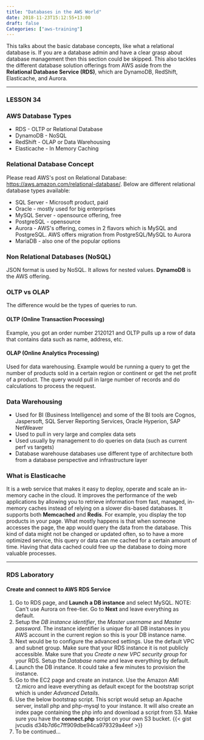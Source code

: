 ```yaml
---
title: "Databases in the AWS World"
date: 2018-11-23T15:12:55+13:00
draft: false
Categories: ["aws-training"]
---
```

This talks about the basic database concepts, like what a relational database is. If you are a database admin and have a clear grasp about database management then this section could be skipped. This also tackles the different database solution offerings from AWS aside from the **Relational Database Service (RDS)**, which are DynamoDB, RedShift, Elasticache, and Aurora.
<!--more-->

<hr>

### LESSON 34

### AWS Database Types

* RDS - OLTP or Relational Database
* DynamoDB - NoSQL
* RedShift - OLAP or Data Warehousing
* Elasticache - In Memory Caching

### Relational Database Concept

Please read AWS's post on Relational Database: https://aws.amazon.com/relational-database/. Below are different relational database types available:

  - SQL Server - Microsoft product, paid
  - Oracle - mostly used for big enterprises
  - MySQL Server - opensource offering, free
  - PostgreSQL - opensource
  - Aurora - AWS's offering, comes in 2 flavors which is MySQL and PostgreSQL. AWS offers migration from PostgreSQL/MySQL to Aurora
  - MariaDB - also one of the popular options

### Non Relational Databases (NoSQL)

JSON format is used by NoSQL. It allows for nested values. **DynamoDB** is the AWS offering.

### OLTP vs OLAP

The difference would be the types of queries to run.

#### OLTP (Online Transaction Processing)
Example, you got an order number 2120121 and OLTP pulls up a row of data that contains data such as name, address, etc.

#### OLAP (Online Analytics Processing)
Used for data warehousing. Example would be running a query to get the number of products sold in a certain region or continent or get the net profit of a product. The query would pull in large number of records and do calculations to process the request.

### Data Warehousing

* Used for BI (Business Intelligence) and some of the BI tools are Cognos, Jaspersoft, SQL Server Reporting Services, Oracle Hyperion, SAP NetWeaver
* Used to pull in very large  and complex data sets
* Used usually by management to do queries on data (such as current perf vs targets)
* Database warehouse databases use different type of architecture both from a database perspective and infrastructure layer

### What is Elasticache

It is a web service that makes it easy to deploy, operate and scale an in-memory cache in the cloud. It improves the performance of the web applications by allowing you to retrieve information from fast, managed, in-memory caches instead of relying on a slower dis-based databases. It supports both **Memcached** and **Redis**. For example, you display the top products in your page. What mostly happens is that when someone accesses the page, the app would query the data from the database. This kind of data might not be changed or updated often, so to have a more optimized service, this query or data can me cached for a certain amount of time. Having that data cached could free up the database to doing more valuable processes.

<hr>

### RDS Laboratory

#### Create and connect to AWS RDS Service
1. Go to RDS page, and **Launch a DB instance** and select MySQL. NOTE: Can't use Aurora on free-tier. Go to **Next** and leave everything as default.
2. Setup the _DB instance identifier_, the _Master username_ and _Master password_. The instance identifier is unique for all DB instances in you AWS account in the current region so this is your DB instance name.
3. Next would be to configure the advanced settings. Use the default VPC and subnet group. Make sure that your RDS instance it is not publicly accessible. Make sure that you _Create a new VPC security group_ for your RDS. Setup the _Database name_ and leave everything by default.
4. Launch the DB instance. It could take a few minutes to provision the instance.
5. Go to the EC2 page and create an instance. Use the Amazon AMI t2.micro and leave everything as default except for the bootstrap script which is under _Advanced Details_.
6. Use the below bootstrap script. This script would setup an Apache server, install php and php-mysql to your instance. It will also create an index page containing the php info and download a script from S3. Make sure you have the **connect.php** script on your own S3 bucket.
{{< gist jvcudis d34b7d6c7ff909dbe94ca979329a4eef >}}
7. To be continued...
